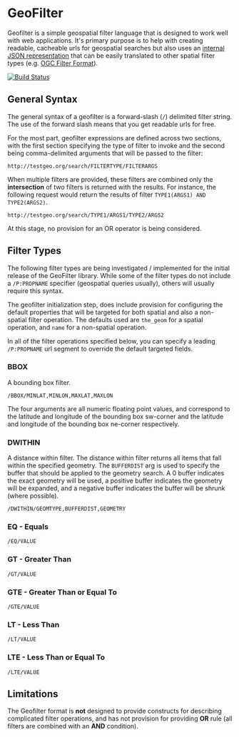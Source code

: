 # GeoFilter

Geofilter is a simple geospatial filter language that is designed to work well with web applications.  It's primary purpose is to help with creating readable, cacheable urls for geospatial searches but also uses an [internal JSON representation](/DamonOehlman/geofilter/wiki/Internal-Representation) that can be easily translated to other spatial filter types (e.g. [OGC Filter Format](http://www.opengeospatial.org/standards/filter)).

<a href="http://travis-ci.org/#!/DamonOehlman/geofilter"><img src="https://secure.travis-ci.org/DamonOehlman/geofilter.png" alt="Build Status"></a>

## General Syntax

The general syntax of a geofilter is a forward-slash (`/`) delimited filter string.  The use of the forward slash means that you get readable urls for free.  

For the most part, geofilter expressions are defined across two sections, with the first section specifying the type of filter to invoke and the second being comma-delimited arguments that will be passed to the filter:

```
http://testgeo.org/search/FILTERTYPE/FILTERARGS
```

When multiple filters are provided, these filters are combined only the __intersection__ of two filters is returned with the results.  For instance, the following request would return the results of filter `TYPE1(ARGS1) AND TYPE2(ARGS2)`.

```
http://testgeo.org/search/TYPE1/ARGS1/TYPE2/ARGS2
```

At this stage, no provision for an OR operator is being considered.

## Filter Types

The following filter types are being investigated / implemented for the initial release of the GeoFilter library.  While some of the filter types do not include a `/P:PROPNAME` specifier (geospatial queries usually), others will usually require this syntax.

The geofilter initialization step, does include provision for configuring the default properties that will be targeted for both spatial and also a non-spatial filter operation.  The defaults used are `the_geom` for a spatial operation, and `name` for a non-spatial operation.

In all of the filter operations specified below, you can specify a leading `/P:PROPNAME` url segment to override the default targeted fields.

### BBOX

A bounding box filter.

```
/BBOX/MINLAT,MINLON,MAXLAT,MAXLON
```

The four arguments are all numeric floating point values, and correspond to the latitude and longitude of the bounding box sw-corner and the latitude and longitude of the bounding box ne-corner respectively.

### DWITHIN

A distance within filter.  The distance within filter returns all items that fall within the specified geometry.  The `BUFFERDIST` arg is used to specify the buffer that should be applied to the geometry search.  A 0 buffer indicates the exact geometry will be used, a positive buffer indicates the geometry will be expanded, and a negative buffer indicates the buffer will be shrunk (where possible).

```
/DWITHIN/GEOMTYPE,BUFFERDIST,GEOMETRY
```

### EQ - Equals

```
/EQ/VALUE
```

### GT - Greater Than

```
/GT/VALUE
```

### GTE - Greater Than or Equal To

```
/GTE/VALUE
```

### LT - Less Than

```
/LT/VALUE
```

### LTE - Less Than or Equal To

```
/LTE/VALUE
```

## Limitations

The Geofilter format is __not__ designed to provide constructs for describing complicated filter operations, and has not provision for providing __OR__ rule (all filters are combined with an __AND__ condition).